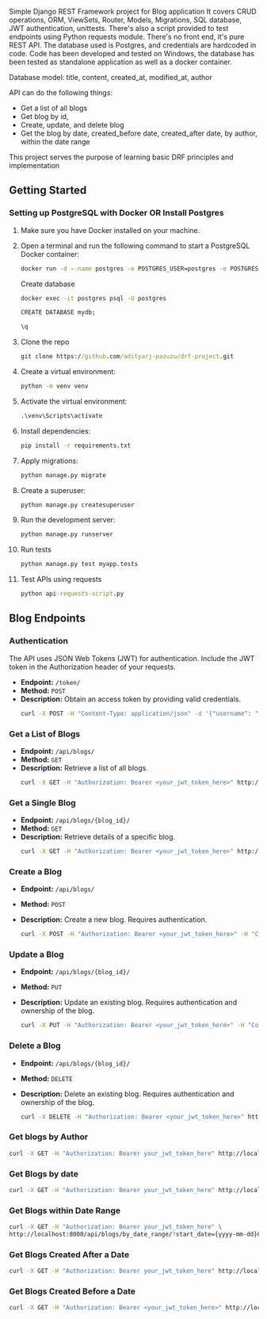 Simple Django REST Framework project for Blog application
It covers CRUD operations, ORM, ViewSets, Router, Models, Migrations, SQL database, JWT authentication, unittests. There's also a script provided to test endpoints using Python requests module. There's no front end, it's pure REST API. The database used is Postgres, and credentials are hardcoded in code. Code has been developed and tested on Windows, the database has been tested as standalone application as well as a docker container.

Database model: title, content, created_at, modified_at, author

API can do the following things:
 - Get a list of all blogs
 - Get blog by id,
 - Create, update, and delete blog
 - Get the blog by date, created_before date, created_after date, by author, within the date range

This project serves the purpose of learning basic DRF principles and implementation

## Getting Started

### Setting up PostgreSQL with Docker OR Install Postgres

1. Make sure you have Docker installed on your machine.

2. Open a terminal and run the following command to start a PostgreSQL Docker container:

   ```cmd
   docker run -d --name postgres -e POSTGRES_USER=postgres -e POSTGRES_PASSWORD=postgres -e POSTGRES_DB=mydb -p 5432:5432 postgres:latest
   ```

    Create database
    ```cmd
    docker exec -it postgres psql -U postgres

    CREATE DATABASE mydb;

    \q
    ```

3. Clone the repo
    ```cmd
    git clone https://github.com/adityarj-pazuzu/drf-project.git
    ```

4. Create a virtual environment:
    ```cmd
    python -m venv venv
    ```

5. Activate the virtual environment:
    ```cmd
    .\venv\Scripts\activate

    ```

6. Install dependencies:
    ```cmd
    pip install -r requirements.txt
    ```

7. Apply migrations:
    ```cmd
    python manage.py migrate
    ```

8. Create a superuser:
    ```cmd
    python manage.py createsuperuser
    ```

9. Run the development server:
    ```cmd
    python manage.py runserver
    ```

10. Run tests
    ```cmd
    python manage.py test myapp.tests
    ```

11. Test APIs using requests
    ```cmd
    python api-requests-script.py
    ```


## Blog Endpoints

### Authentication

The API uses JSON Web Tokens (JWT) for authentication. Include the JWT token in the Authorization header of your requests.

- **Endpoint:** `/token/`
- **Method:** `POST`
- **Description:** Obtain an access token by providing valid credentials.
    ```bash
    curl -X POST -H "Content-Type: application/json" -d '{"username": "your_username", "password": "your_password"}' http://localhost:8000/token/
    ```

### Get a List of Blogs

- **Endpoint:** `/api/blogs/`
- **Method:** `GET`
- **Description:** Retrieve a list of all blogs.
    ```cmd
    curl -X GET -H "Authorization: Bearer <your_jwt_token_here>" http://localhost:8000/api/blogs/
    ```

### Get a Single Blog

- **Endpoint:** `/api/blogs/{blog_id}/`
- **Method:** `GET`
- **Description:** Retrieve details of a specific blog.
    ```bash
    curl -X GET -H "Authorization: Bearer <your_jwt_token_here>" http://localhost:8000/api/blogs/{blog_id}/
    ```

### Create a Blog

- **Endpoint:** `/api/blogs/`
- **Method:** `POST`
- **Description:** Create a new blog. Requires authentication.

   ```bash
   curl -X POST -H "Authorization: Bearer <your_jwt_token_here>" -H "Content-Type: application/json" -d '{"title": "Blog Title" "content": "Blog Content"}' http://localhost:8000/api/blogs/
   ```

### Update a Blog

- **Endpoint:** `/api/blogs/{blog_id}/`
- **Method:** `PUT`
- **Description:** Update an existing blog. Requires authentication and ownership of the blog.

   ```bash
   curl -X PUT -H "Authorization: Bearer <your_jwt_token_here>" -H "Content-Type: application/json" -d '{"title": "Updated Blog Title" "content": "Updated Blog Content"}' http://localhost:8000/api/blogs/{blog_id}/
   ```

### Delete a Blog

- **Endpoint:** `/api/blogs/{blog_id}/`
- **Method:** `DELETE`
- **Description:** Delete an existing blog. Requires authentication and ownership of the blog.

   ```bash
   curl -X DELETE -H "Authorization: Bearer <your_jwt_token_here>" http://localhost:8000/api/blogs/{blog_id}/
   ```
### Get blogs by Author
```bash
curl -X GET -H "Authorization: Bearer your_jwt_token_here" http://localhost:8000/api/blogs/?author={author_id}
```

### Get Blogs by date
```bash
curl -X GET -H "Authorization: Bearer your_jwt_token_here" http://localhost:8000/api/blogs/by_date/?date={yyyy-mm-dd}
```

### Get Blogs within Date Range
```bash
curl -X GET -H "Authorization: Bearer your_jwt_token_here" \
http://localhost:8000/api/blogs/by_date_range/?start_date={yyyy-mm-dd}&end_date={yyyy-mm-dd}
```

### Get Blogs Created After a Date
```bash
curl -X GET -H "Authorization: Bearer your_jwt_token_here" http://localhost:8000/api/blogs/created_after_date/?date={yyyy-mm-dd}
```

### Get Blogs Created Before a Date
```bash
curl -X GET -H "Authorization: Bearer <your_jwt_token_here>" http://localhost:8000/api/blogs/created_before_date/?date={yyyy-mm-dd}
```
